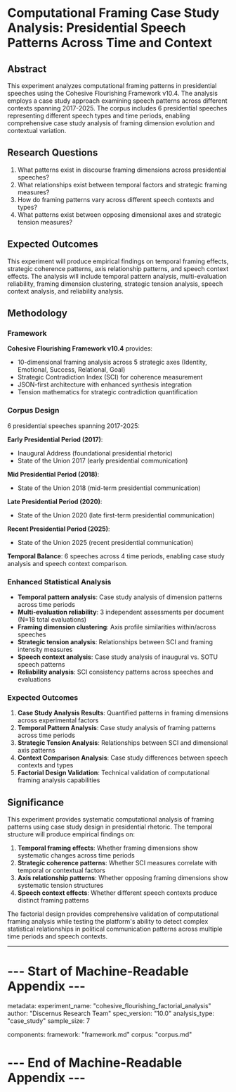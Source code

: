 # Computational Framing Case Study Analysis: Presidential Speech Patterns Across Time and Context

## Abstract

This experiment analyzes computational framing patterns in presidential speeches using the Cohesive Flourishing Framework v10.4. The analysis employs a case study approach examining speech patterns across different contexts spanning 2017-2025. The corpus includes 6 presidential speeches representing different speech types and time periods, enabling comprehensive case study analysis of framing dimension evolution and contextual variation.

## Research Questions

1. What patterns exist in discourse framing dimensions across presidential speeches?
2. What relationships exist between temporal factors and strategic framing measures?
3. How do framing patterns vary across different speech contexts and types?
4. What patterns exist between opposing dimensional axes and strategic tension measures?

## Expected Outcomes

This experiment will produce empirical findings on temporal framing effects, strategic coherence patterns, axis relationship patterns, and speech context effects. The analysis will include temporal pattern analysis, multi-evaluation reliability, framing dimension clustering, strategic tension analysis, speech context analysis, and reliability analysis.

## Methodology

### Framework
**Cohesive Flourishing Framework v10.4** provides:
- 10-dimensional framing analysis across 5 strategic axes (Identity, Emotional, Success, Relational, Goal)
- Strategic Contradiction Index (SCI) for coherence measurement
- JSON-first architecture with enhanced synthesis integration
- Tension mathematics for strategic contradiction quantification

### Corpus Design
6 presidential speeches spanning 2017-2025:

**Early Presidential Period (2017)**:
- Inaugural Address (foundational presidential rhetoric)
- State of the Union 2017 (early presidential communication)

**Mid Presidential Period (2018)**:
- State of the Union 2018 (mid-term presidential communication)

**Late Presidential Period (2020)**:
- State of the Union 2020 (late first-term presidential communication)

**Recent Presidential Period (2025)**:
- State of the Union 2025 (recent presidential communication)

**Temporal Balance**: 6 speeches across 4 time periods, enabling case study analysis and speech context comparison.

### Enhanced Statistical Analysis
- **Temporal pattern analysis**: Case study analysis of dimension patterns across time periods
- **Multi-evaluation reliability**: 3 independent assessments per document (N=18 total evaluations)
- **Framing dimension clustering**: Axis profile similarities within/across speeches
- **Strategic tension analysis**: Relationships between SCI and framing intensity measures
- **Speech context analysis**: Case study analysis of inaugural vs. SOTU speech patterns
- **Reliability analysis**: SCI consistency patterns across speeches and evaluations

### Expected Outcomes
1. **Case Study Analysis Results**: Quantified patterns in framing dimensions across experimental factors
2. **Temporal Pattern Analysis**: Case study analysis of framing patterns across time periods
3. **Strategic Tension Analysis**: Relationships between SCI and dimensional axis patterns
4. **Context Comparison Analysis**: Case study differences between speech contexts and types
5. **Factorial Design Validation**: Technical validation of computational framing analysis capabilities

## Significance

This experiment provides systematic computational analysis of framing patterns using case study design in presidential rhetoric. The temporal structure will produce empirical findings on:

1. **Temporal framing effects**: Whether framing dimensions show systematic changes across time periods
2. **Strategic coherence patterns**: Whether SCI measures correlate with temporal or contextual factors  
3. **Axis relationship patterns**: Whether opposing framing dimensions show systematic tension structures
4. **Speech context effects**: Whether different speech contexts produce distinct framing patterns

The factorial design provides comprehensive validation of computational framing analysis while testing the platform's ability to detect complex statistical relationships in political communication patterns across multiple time periods and speech contexts.

---

# --- Start of Machine-Readable Appendix ---

metadata:
  experiment_name: "cohesive_flourishing_factorial_analysis"
  author: "Discernus Research Team"
  spec_version: "10.0"
  analysis_type: "case_study"
  sample_size: 7

components:
  framework: "framework.md"
  corpus: "corpus.md"

# --- End of Machine-Readable Appendix ---